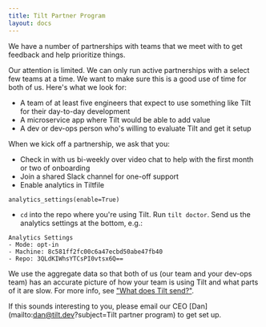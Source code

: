 ```yaml
---
title: Tilt Partner Program
layout: docs
---
```


We have a number of partnerships with teams that we meet with
to get feedback and help prioritize things.

Our attention is limited. We can only run active partnerships with a select few
teams at a time. We want to make sure this is a good use of time for both of
us. Here's what we look for:

- A team of at least five engineers that expect to use something like Tilt for their day-to-day development
- A microservice app where Tilt would be able to add value
- A dev or dev-ops person who's willing to evaluate Tilt and get it setup

When we kick off a partnership, we ask that you:

- Check in with us bi-weekly over video chat to help with the first month or two of onboarding
- Join a shared Slack channel for one-off support
- Enable analytics in Tiltfile

```
analytics_settings(enable=True)
```

- `cd` into the repo where you're using Tilt. Run `tilt doctor`. Send us the analytics settings at the bottom, e.g.:

```
Analytics Settings
- Mode: opt-in
- Machine: 8c581ff2fc00c6a47ecbd50abe47fb40
- Repo: 3QLdKIWhsYTCsPI0vtsx6Q==
```

We use the aggregate data so that both of us (our team and your dev-ops team)
has an accurate picture of how your team is using Tilt and what parts of it are
slow. For more info, see ["What does Tilt send?"](telemetry_faq.html).

If this sounds interesting to you, please email our CEO
[Dan](mailto:dan@tilt.dev?subject=Tilt partner program) to get set up.
